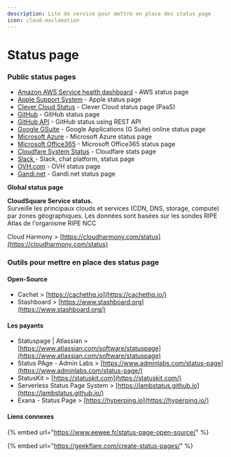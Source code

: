 ```yaml
---
description: Lite de service pour mettre en place des status page
icon: cloud-exclamation
---
```


# Status page

### Public status pages

* [Amazon AWS Service health dashboard](https://status.aws.amazon.com/) - AWS status page
* [Apple Support System](https://www.apple.com/support/systemstatus/) - Apple status page
* [Clever Cloud Status](https://www.clevercloudstatus.com/) - Clever Cloud status page (PaaS)
* [GitHub](https://status.github.com/) - GitHub status page
* [GitHub API](https://status.github.com/api) - GitHub status using REST API
* [Google GSuite](https://www.google.com/appsstatus) - Google Applications (G Suite) online status page
* [Microsoft Azure](https://azure.microsoft.com/en-us/status/) - Microsoft Azure status page
* [Microsoft Office365](https://portal.office.com/servicestatus) - Microsoft Office365 status page
* [Cloudfare System Status](https://www.cloudflarestatus.com) - Cloudfare stats page
* [Slack ](https://status.slack.com/)- Slack, chat platform, status page
* [OVH.com](http://travaux.ovh.net/) - OVH status page
* [Gandi.net](https://status.gandi.net/) - Gandi.net status page

**Global status page**

**CloudSquare Service status.** \
Surveille les principaux clouds et services (CDN, DNS, storage, compute) par zones géographiques.  Les données sont basées sur les sondes RIPE Atlas de l'organisme RIPE NCC

Cloud Harmony > [https://cloudharmony.com/status](https://cloudharmony.com/status)

### Outils pour mettre en place des status page

#### Open-Source

* Cachet > [https://cachethq.io](https://cachethq.io/)
* Stashboard > [https://www.stashboard.org](https://www.stashboard.org/)

#### Les payants

* Statuspage | Atlassian > [https://www.atlassian.com/software/statuspage](https://www.atlassian.com/software/statuspage)
* Status PAge - Admin Labs > [https://www.adminlabs.com/status-page](https://www.adminlabs.com/status-page/)
* StatusKit > [https://statuskit.com](https://statuskit.com/)
* Serverless Status Page System > [https://lambstatus.github.io](https://lambstatus.github.io/)
* Exana - Status Page > [https://hyperping.io](https://hyperping.io/)

#### Liens connexes

{% embed url="https://www.eewee.fr/status-page-open-source/" %}

{% embed url="https://geekflare.com/create-status-pages/" %}



